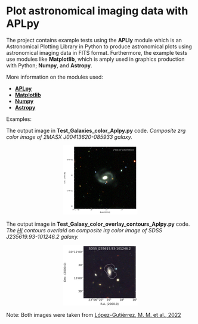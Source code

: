 # Plot astronomical imaging data with APLpy
The project contains example tests using the __APLly__ module which is an Astronomical Plotting Library in Python to produce astronomical plots using astronomical imaging data in FITS format. Furthermore, the example tests use modules like __Matplotlib__, which is amply used in graphics production with Python; __Numpy__, and __Astropy__.

More information on the modules used:
+ [__APLpy__](https://aplpy.github.io/index.html)
+ [__Matplotlib__](https://matplotlib.org/)
+ [__Numpy__](https://numpy.org/)
+ [__Astropy__](https://www.astropy.org/)

Examples:

The output image in __Test_Galaxies_color_Aplpy.py__ code. <em>Composite zrg color image of 2MASX J00413620-085933 galaxy. </em>
<p align="center">
<img src="Files/output/2MASX_J00413620-085933_DesiLegacy-zrg_2.png" width="200">
</p>


The output image in __Test_Galaxy_color_overlay_contours_Aplpy.py__ code. *The [HI](https://en.wikipedia.org/wiki/Hydrogen_line) contours overlaid on composite irg color image of SDSS J235619.93-101246.2 galaxy.*
<p align="center">
<img  src="Files/output/SDSS_J235619-101246_irg_cont_mom0_v3.png" width="200">
</p>



Note: Both images were taken from [López-Gutiérrez, M. M. et al., 2022](https://ui.adsabs.harvard.edu/abs/2022MNRAS.517.1218L/abstract)
